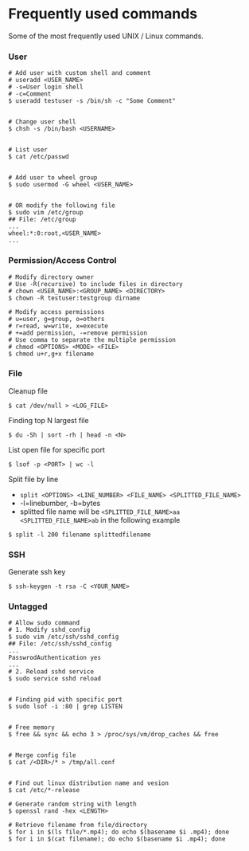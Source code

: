 # Frequently used commands

Some of the most frequently used UNIX / Linux commands.

### User

```
# Add user with custom shell and comment
# useradd <USER_NAME>
# -s=User login shell
# -c=Comment
$ useradd testuser -s /bin/sh -c "Some Comment"


# Change user shell
$ chsh -s /bin/bash <USERNAME>


# List user
$ cat /etc/passwd


# Add user to wheel group
$ sudo usermod -G wheel <USER_NAME>


# OR modify the following file
$ sudo vim /etc/group
## File: /etc/group
...
wheel:*:0:root,<USER_NAME>
...
```

### Permission/Access Control

```
# Modify directory owner
# Use -R(recursive) to include files in directory
# chown <USER_NAME>:<GROUP_NAME> <DIRECTORY> 
$ chown -R testuser:testgroup dirname

# Modify access permissions
# u=user, g=group, o=others
# r=read, w=write, x=execute
# +=add permission, -=remove permission
# Use comma to separate the multiple permission
# chmod <OPTIONS> <MODE> <FILE> 
$ chmod u+r,g+x filename
```

### File

Cleanup file

```
$ cat /dev/null > <LOG_FILE>
```

Finding top N largest file

```
$ du -Sh | sort -rh | head -n <N>
```

List open file for specific port

```
$ lsof -p <PORT> | wc -l
```


Split file by line

- `split <OPTIONS> <LINE_NUMBER> <FILE_NAME> <SPLITTED_FILE_NAME>`
- -l=linebumber, -b=bytes
- splitted file name will be `<SPLITTED_FILE_NAME>aa` `<SPLITTED_FILE_NAME>ab` in the following example

```
$ split -l 200 filename splittedfilename
```

### SSH

Generate ssh key
```
$ ssh-keygen -t rsa -C <YOUR_NAME>
```

### Untagged

```
# Allow sudo command
# 1. Modify sshd_config
$ sudo vim /etc/ssh/sshd_config
## File: /etc/ssh/sshd_config
...
PasswrodAuthentication yes
...
# 2. Reload sshd service
$ sudo service sshd reload


# Finding pid with specific port
$ sudo lsof -i :80 | grep LISTEN


# Free memory
$ free && sync && echo 3 > /proc/sys/vm/drop_caches && free


# Merge config file
$ cat /<DIR>/* > /tmp/all.conf


# Find out linux distribution name and vesion
$ cat /etc/*-release

# Generate random string with length
$ openssl rand -hex <LENGTH>

# Retrieve filename from file/directory
$ for i in $(ls file/*.mp4); do echo $(basename $i .mp4); done
$ for i in $(cat filename); do echo $(basename $i .mp4); done
```



